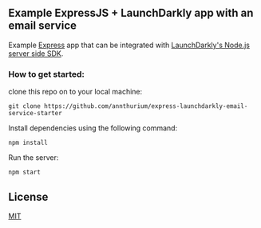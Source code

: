 ## Example ExpressJS + LaunchDarkly app with an email service

Example [Express](https://expressjs.com/) app that can be integrated with [LaunchDarkly's Node.js server side SDK](https://docs.launchdarkly.com/sdk/server-side/node-js).

### How to get started:

clone this repo on to your local machine:

`git clone https://github.com/annthurium/express-launchdarkly-email-service-starter`

Install dependencies using the following command:

`npm install`

Run the server:

`npm start`

## License

[MIT](https://choosealicense.com/licenses/mit/)
